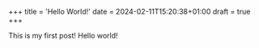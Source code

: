 +++
title = 'Hello World!'
date = 2024-02-11T15:20:38+01:00
draft = true
+++

This is my first post! Hello world!
